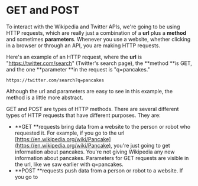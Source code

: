 # GET and POST

To interact with the Wikipedia and Twitter APIs, we're going to be using HTTP requests, which are really just a combination of a **url** plus a **method** and sometimes **parameters**. Whenever you use a website, whether clicking in a browser or through an API, you are making HTTP requests. 

Here's an example of an HTTP request, where the **url** is "https://twitter.com/search" \(Twitter's search page\), the **method **is GET, and the one **parameter **in the request is "q=pancakes."

```
https://twitter.com/search?q=pancakes
```

Although the url and parameters are easy to see in this example, the method is a little more abstract.

GET and POST are types of HTTP methods. There are several different types of HTTP requests that have different purposes. They are:

* **GET **requests bring data from a website to the person or robot who requested it. For example, if you go to the url [https://en.wikipedia.org/wiki/Pancake](https://en.wikipedia.org/wiki/Pancake), you're just going to get information about pancakes. You're not giving Wikipedia any new information about pancakes. Parameters for GET requests are visible in the url, like we saw earlier with q=pancakes.
* **POST **requests push data from a person or robot to a website. If you go to 



